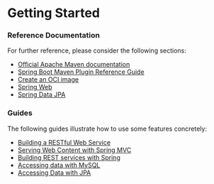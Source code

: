# Getting Started

### Reference Documentation
For further reference, please consider the following sections:

* [Official Apache Maven documentation](https://maven.apache.org/guides/index.html)
* [Spring Boot Maven Plugin Reference Guide](https://docs.spring.io/spring-boot/docs/3.0.7-SNAPSHOT/maven-plugin/reference/html/)
* [Create an OCI image](https://docs.spring.io/spring-boot/docs/3.0.7-SNAPSHOT/maven-plugin/reference/html/#build-image)
* [Spring Web](https://docs.spring.io/spring-boot/docs/3.0.7-SNAPSHOT/reference/htmlsingle/#web)
* [Spring Data JPA](https://docs.spring.io/spring-boot/docs/3.0.7-SNAPSHOT/reference/htmlsingle/#data.sql.jpa-and-spring-data)

### Guides
The following guides illustrate how to use some features concretely:

* [Building a RESTful Web Service](https://spring.io/guides/gs/rest-service/)
* [Serving Web Content with Spring MVC](https://spring.io/guides/gs/serving-web-content/)
* [Building REST services with Spring](https://spring.io/guides/tutorials/rest/)
* [Accessing data with MySQL](https://spring.io/guides/gs/accessing-data-mysql/)
* [Accessing Data with JPA](https://spring.io/guides/gs/accessing-data-jpa/)

